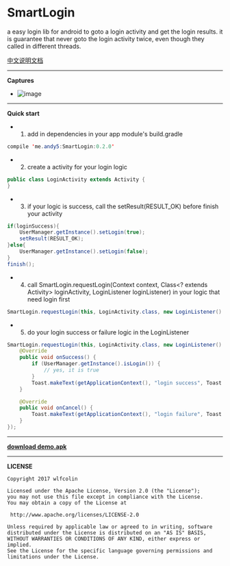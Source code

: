 # SmartLogin

a easy login lib for android to goto a login activity and get the login results. it is guarantee that never goto the login activity twice, even though they called in different threads.


[中文说明文档](https://github.com/wlfcolin/SmartLogin/blob/master/README-zh.md)


----------------------------------------------------------------------
**Captures**
* ![image](https://github.com/wlfcolin/SmartLogin/blob/master/capture/capture.gif)


----------------------------------------------------------------------

**Quick start**
* 1. add in dependencies in your app module's build.gradle
``` java
compile 'me.andy5:SmartLogin:0.2.0'
```

* 2. create a activity for your login logic
``` java
public class LoginActivity extends Activity {
}
```

* 3. if your logic is success, call the setResult(RESULT_OK) before finish your activity
``` java
if(loginSuccess){
    UserManager.getInstance().setLogin(true);
    setResult(RESULT_OK);
}else{
    UserManager.getInstance().setLogin(false);
}
finish();
```


* 4. call SmartLogin.requestLogin(Context context, Class<? extends Activity> loginActivity, LoginListener
                             loginListener) in your logic that need login first
``` java
SmartLogin.requestLogin(this, LoginActivity.class, new LoginListener() {...});
```


* 5. do your login success or failure logic in the LoginListener
``` java
SmartLogin.requestLogin(this, LoginActivity.class, new LoginListener() {
    @Override
    public void onSuccess() {
        if (UserManager.getInstance().isLogin()) {
            // yes, it is true
        }
        Toast.makeText(getApplicationContext(), "login success", Toast.LENGTH_SHORT).show();
    }

    @Override
    public void onCancel() {
        Toast.makeText(getApplicationContext(), "login failure", Toast.LENGTH_SHORT).show();
    }
});
```

----------------------------------------------------------------------
**[download demo.apk](https://github.com/wlfcolin/SmartLogin/blob/master/apk/demo.apk?raw=true)**


----------------------------------------------------------------------
**LICENSE**
```
Copyright 2017 wlfcolin

Licensed under the Apache License, Version 2.0 (the "License");
you may not use this file except in compliance with the License.
You may obtain a copy of the License at

 http://www.apache.org/licenses/LICENSE-2.0

Unless required by applicable law or agreed to in writing, software
distributed under the License is distributed on an "AS IS" BASIS,
WITHOUT WARRANTIES OR CONDITIONS OF ANY KIND, either express or implied.
See the License for the specific language governing permissions and
limitations under the License.
```

